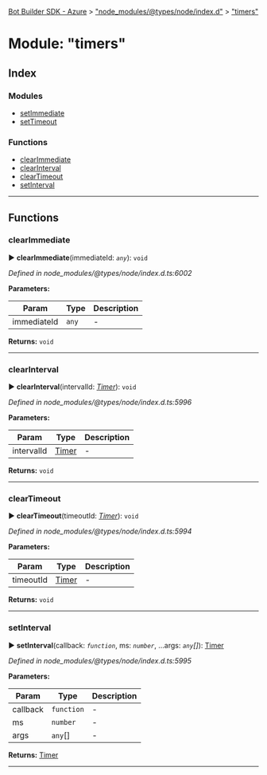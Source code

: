 [Bot Builder SDK - Azure](../README.md) > ["node_modules/@types/node/index.d"](../modules/_node_modules__types_node_index_d_.md) > ["timers"](../modules/_node_modules__types_node_index_d_._timers_.md)



# Module: "timers"

## Index

### Modules

* [setImmediate](_node_modules__types_node_index_d_._timers_.setimmediate.md)
* [setTimeout](_node_modules__types_node_index_d_._timers_.settimeout.md)


### Functions

* [clearImmediate](_node_modules__types_node_index_d_._timers_.md#clearimmediate)
* [clearInterval](_node_modules__types_node_index_d_._timers_.md#clearinterval)
* [clearTimeout](_node_modules__types_node_index_d_._timers_.md#cleartimeout)
* [setInterval](_node_modules__types_node_index_d_._timers_.md#setinterval)



---
## Functions
<a id="clearimmediate"></a>

###  clearImmediate

► **clearImmediate**(immediateId: *`any`*): `void`



*Defined in node_modules/@types/node/index.d.ts:6002*



**Parameters:**

| Param | Type | Description |
| ------ | ------ | ------ |
| immediateId | `any`   |  - |





**Returns:** `void`





___

<a id="clearinterval"></a>

###  clearInterval

► **clearInterval**(intervalId: *[Timer](../interfaces/_node_modules__types_node_index_d_.nodejs.timer.md)*): `void`



*Defined in node_modules/@types/node/index.d.ts:5996*



**Parameters:**

| Param | Type | Description |
| ------ | ------ | ------ |
| intervalId | [Timer](../interfaces/_node_modules__types_node_index_d_.nodejs.timer.md)   |  - |





**Returns:** `void`





___

<a id="cleartimeout"></a>

###  clearTimeout

► **clearTimeout**(timeoutId: *[Timer](../interfaces/_node_modules__types_node_index_d_.nodejs.timer.md)*): `void`



*Defined in node_modules/@types/node/index.d.ts:5994*



**Parameters:**

| Param | Type | Description |
| ------ | ------ | ------ |
| timeoutId | [Timer](../interfaces/_node_modules__types_node_index_d_.nodejs.timer.md)   |  - |





**Returns:** `void`





___

<a id="setinterval"></a>

###  setInterval

► **setInterval**(callback: *`function`*, ms: *`number`*, ...args: *`any`[]*): [Timer](../interfaces/_node_modules__types_node_index_d_.nodejs.timer.md)



*Defined in node_modules/@types/node/index.d.ts:5995*



**Parameters:**

| Param | Type | Description |
| ------ | ------ | ------ |
| callback | `function`   |  - |
| ms | `number`   |  - |
| args | `any`[]   |  - |





**Returns:** [Timer](../interfaces/_node_modules__types_node_index_d_.nodejs.timer.md)





___


